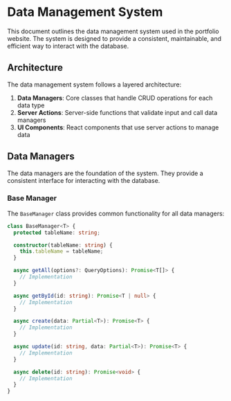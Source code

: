 # Data Management System

This document outlines the data management system used in the portfolio website. The system is designed to provide a consistent, maintainable, and efficient way to interact with the database.

## Architecture

The data management system follows a layered architecture:

1. **Data Managers**: Core classes that handle CRUD operations for each data type
2. **Server Actions**: Server-side functions that validate input and call data managers
3. **UI Components**: React components that use server actions to manage data

## Data Managers

The data managers are the foundation of the system. They provide a consistent interface for interacting with the database.

### Base Manager

The `BaseManager` class provides common functionality for all data managers:

```typescript
class BaseManager<T> {
  protected tableName: string;

  constructor(tableName: string) {
    this.tableName = tableName;
  }

  async getAll(options?: QueryOptions): Promise<T[]> {
    // Implementation
  }

  async getById(id: string): Promise<T | null> {
    // Implementation
  }

  async create(data: Partial<T>): Promise<T> {
    // Implementation
  }

  async update(id: string, data: Partial<T>): Promise<T> {
    // Implementation
  }

  async delete(id: string): Promise<void> {
    // Implementation
  }
}

